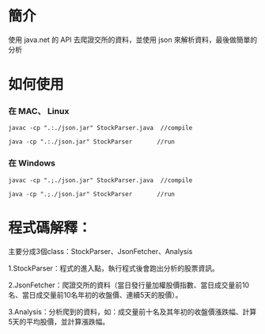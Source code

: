# 簡介
使用 java.net 的 API 去爬證交所的資料，並使用 json 來解析資料，最後做簡單的分析

# 如何使用
### 在 MAC、 Linux
```
javac -cp ".:./json.jar" StockParser.java  //compile

java -cp ".:./json.jar" StockParser       //run
```

### 在 Windows
```
javac -cp ".;./json.jar" StockParser.java  //compile

java -cp ".;./json.jar" StockParser       //run
```

# 程式碼解釋：

主要分成3個class：StockParser、JsonFetcher、Analysis

1.StockParser：程式的進入點，執行程式後會跑出分析的股票資訊。

2.JsonFetcher：爬證交所的資料（當日發行量加權股價指數、當日成交量前10名、當日成交量前10名年初的收盤價、連續5天的股價）。

3.Analysis：分析爬到的資料，如：成交量前十名及其年初的收盤價漲跌幅、計算5天的平均股價，並計算漲跌幅。


